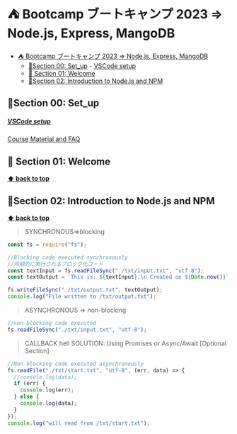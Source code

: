 # ⛺️ Bootcamp ブートキャンプ 2023 => Node.js, Express, MangoDB

- [⛺️ Bootcamp ブートキャンプ 2023 =\> Node.js, Express, MangoDB](#️-bootcamp-ブートキャンプ-2023--nodejs-express-mangodb)
  - [🚀Section 00: Set\_up](#section-00-set_up)
        - [VSCode setup](#vscode-setup)
  - [🚀 Section 01: Welcome](#-section-01-welcome)
  - [🚀Section 02: Introduction to Node.js and NPM](#section-02-introduction-to-nodejs-and-npm)

## 🚀Section 00: Set_up

##### [VSCode setup](https://github.com/jonasschmedtmann/complete-node-bootcamp/blob/master/vscode-setup.md)

[Course Material and FAQ](https://github.com/jonasschmedtmann/complete-node-bootcamp)

## 🚀 Section 01: Welcome

**[⬆ back to top](#table-of-contents)**

## 🚀Section 02: Introduction to Node.js and NPM

**[⬆ back to top](#table-of-contents)**

> SYNCHRONOUS=>blocking

```javascript
const fs = require("fs");

//Blocking code executed synchronously
//同期的に実行されるブロック化コード
const textInput = fs.readFileSync("./txt/input.txt", "utf-8");
const textOutput = `This is: ${textInput}.\n Created on ${Date.now()}`;

fs.writeFileSync("./txt/output.txt", textOutput);
console.log("File written to /txt/output.txt");
```

> ASYNCHRONOUS => non-blocking

```javascript
//non-blocking code executed
fs.readFileSync("./txt/input.txt", "utf-8");
```

> CALLBACK hell
> SOLUTION: Using Promises or Async/Await [Optional Section]

```javascript
//Non-blocking code executed asynchronously
fs.readFile("./txt/start.txt", "utf-8", (err, data) => {
  //console.log(data);
  if (err) {
    console.log(err);
  } else {
    console.log(data);
  }
});
console.log("will read from /txt/start.txt");
```
